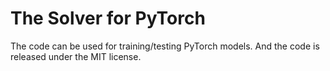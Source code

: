 # The Solver for PyTorch

The code can be used for training/testing PyTorch models. And the code is
released under the MIT license.

